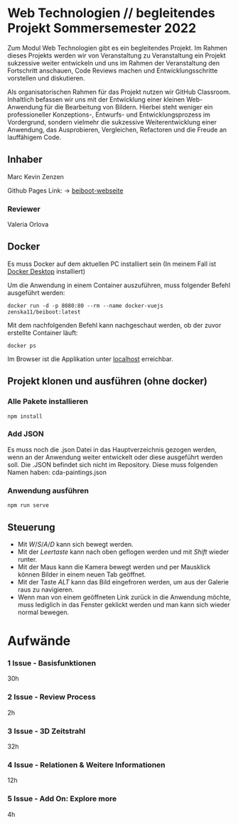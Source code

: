 # Web Technologien // begleitendes Projekt Sommersemester 2022

Zum Modul Web Technologien gibt es ein begleitendes Projekt. Im Rahmen dieses Projekts werden wir von Veranstaltung zu Veranstaltung ein Projekt sukzessive weiter entwickeln und uns im Rahmen der Veranstaltung den Fortschritt anschauen, Code Reviews machen und Entwicklungsschritte vorstellen und diskutieren.

Als organisatorischen Rahmen für das Projekt nutzen wir GitHub Classroom. Inhaltlich befassen wir uns mit der Entwicklung einer kleinen Web-Anwendung für die Bearbeitung von Bildern. Hierbei steht weniger ein professioneller Konzeptions-, Entwurfs- und Entwicklungsprozess im Vordergrund, sondern vielmehr die sukzessive Weiterentwicklung einer Anwendung, das Ausprobieren, Vergleichen, Refactoren und die Freude an lauffähigem Code.

## Inhaber
Marc Kevin Zenzen

Github Pages Link: -> [beiboot-webseite](https://zenska11.github.io/)

### Reviewer
Valeria Orlova

## Docker
Es muss Docker auf dem aktuellen PC installiert sein (In meinem Fall ist [Docker Desktop](https://www.docker.com/products/docker-desktop/) installiert)

Um die Anwendung in einem Container auszuführen, muss folgender Befehl ausgeführt werden:
```
docker run -d -p 8080:80 --rm --name docker-vuejs zenska11/beiboot:latest
```

Mit dem nachfolgenden Befehl kann nachgeschaut werden, ob der zuvor erstellte Container läuft:
```
docker ps
```
Im Browser ist die Applikation unter [localhost](lokalhost:8080) erreichbar.

## Projekt klonen und ausführen (ohne docker)
### Alle Pakete installieren
```
npm install
```
### Add JSON
Es muss noch die .json Datei in das Hauptverzeichnis gezogen werden, wenn an der Anwendung weiter entwickelt oder diese ausgeführt werden soll. Die .JSON befindet sich nicht im Repository. 
Diese muss folgenden Namen haben: cda-paintings.json

### Anwendung ausführen
```
npm run serve
```

## Steuerung
* Mit *W*/*S*/*A*/*D* kann sich bewegt werden. 
* Mit der *Leertaste* kann nach oben geflogen werden und mit *Shift* wieder runter.
* Mit der Maus kann die Kamera bewegt werden und per Mausklick können Bilder in einem neuen Tab geöffnet.
* Mit der Taste *ALT* kann das Bild eingefroren werden, um aus der Galerie raus zu navigieren. 
* Wenn man von einem geöffneten Link zurück in die Anwendung möchte, muss lediglich in das Fenster geklickt werden und man kann sich wieder normal bewegen.

# Aufwände
### 1 Issue - Basisfunktionen
30h

### 2 Issue - Review Process
2h

### 3 Issue - 3D Zeitstrahl
32h 

### 4 Issue - Relationen & Weitere Informationen
12h

### 5 Issue - Add On: Explore more
4h